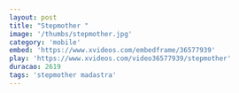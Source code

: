 ```yaml
---
layout: post
title: "Stepmother "
image: '/thumbs/stepmother.jpg'
category: 'mobile'
embed: 'https://www.xvideos.com/embedframe/36577939'
play: 'https://www.xvideos.com/video36577939/stepmother'
duracao: 2619
tags: 'stepmother madastra'
---
```

